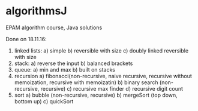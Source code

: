# algorithmsJ
EPAM algorithm course, Java solutions

Done on 18.11.16:
1. linked lists: 
  a) simple
  b) reversible with size 
  c) doubly linked reversible with size
2. stack: 
  a) reverse the input 
  b) balanced brackets
3. queue: 
  a) min and max 
  b) built on stacks
4. recursion 
  a) fibonacci(non-recursive, naive recursive, recursive without memoization, recursive with memoizatin) 
  b) binary search (non-recursive, recursive)
  c) recursive max finder
  d) recursive digit count
5. sort
  a) bubble (non-recursive, recursive)
  b) mergeSort (top down, bottom up)
  c) quickSort
